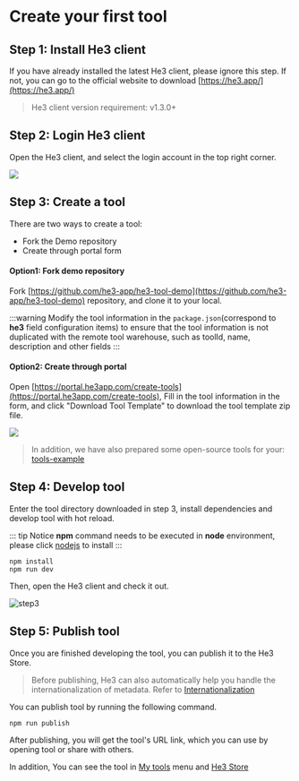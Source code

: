# Create your first tool

## Step 1: Install He3 client

If you have already installed the latest He3 client, please ignore this step. If not, you can go to the official website to download [https://he3.app/](https://he3.app/)

> He3 client version requirement: v1.3.0+

## Step 2: Login He3 client

Open the He3 client, and select the login account in the top right corner.

![](/guide/1.png)

## Step 3: Create a tool

There are two ways to create a tool:

- Fork the Demo repository
- Create through portal form

#### Option1: Fork demo repository

Fork [https://github.com/he3-app/he3-tool-demo](https://github.com/he3-app/he3-tool-demo) repository, and clone it to your local.

:::warning
Modify the tool information in the `package.json`(correspond to **he3** field configuration items) to ensure that the tool information is not duplicated with the remote tool warehouse, such as toolId, name, description and other fields
:::

#### Option2: Create through portal

Open [https://portal.he3app.com/create-tools](https://portal.he3app.com/create-tools), Fill in the tool information in the form, and click "Download Tool Template" to download the tool template zip file.

![](/guide/2.png)

> In addition, we have also prepared some open-source tools for your: [tools-example](https://github.com/he3-app/tools-example)

## Step 4: Develop tool

Enter the tool directory downloaded in step 3, install dependencies and develop tool with hot reload.

::: tip Notice
**npm** command needs to be executed in **node** environment, please click [nodejs](https://nodejs.org/) to install
:::

```shell
npm install
npm run dev
```

Then, open the He3 client and check it out.

![step3](/guide/3.png)

## Step 5: Publish tool

Once you are finished developing the tool, you can publish it to the He3 Store.

> Before publishing, He3 can also automatically help you handle the internationalization of metadata. Refer to [Internationalization](./advance/i18n.md)

You can publish tool by running the following command.

```shell
npm run publish
```

After publishing, you will get the tool's URL link, which you can use by opening tool or share with others.

In addition, You can see the tool in [My tools](https://portal.he3app.com/my-tools) menu and [He3 Store](https://portal.he3app.com/tools?page=1)
